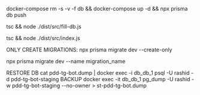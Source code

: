 docker-compose rm -s -v -f db && docker-compose up -d && npx prisma db push

tsc && node ./dist/src/fill-db.js

tsc && node ./dist/src/index.js


ONLY CREATE MIGRATIONS:
npx prisma migrate dev --create-only

npx prisma migrate dev --name migration_name


RESTORE DB
cat pdd-tg-bot.dump | docker exec -i db_db_1 psql -U rashid -d pdd-tg-bot-staging
BACKUP
docker exec -it db_db_1 pg_dump -U rashid -w pdd-tg-bot-staging --no-owner > st-pdd-tg-bot.dump